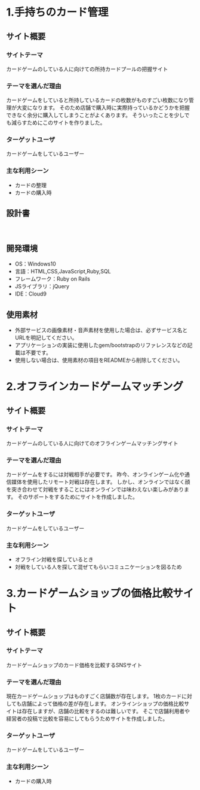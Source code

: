 # 1.手持ちのカード管理
## サイト概要
### サイトテーマ
<!--何を『目的』とし、どのような『分類』なのかを簡潔に書く-->
カードゲームのしている人に向けての所持カードプールの把握サイト
​
### テーマを選んだ理由
<!--なぜこのようなテーマにしたかを説明する-->
カードゲームをしていると所持しているカードの枚数がものすごい枚数になり管理が大変になります。
そのため店舗で購入時に実際持っているかどうかを把握できなく余分に購入してしまうことがよくあります。
そういったことを少しでも減らすためにこのサイトを作りました。
​
### ターゲットユーザ
<!--誰に使ってもらうかを具体的に記載する-->
カードゲームをしているユーザー​

### 主な利用シーン
<!--どのような時に使うのかの状況を記載すること-->
- カードの整理
- カードの購入時
​
## 設計書
<!--テーマを設定・提出する時点では不要です-->
​
## 開発環境
- OS：Windows10
- 言語：HTML,CSS,JavaScript,Ruby,SQL
- フレームワーク：Ruby on Rails
- JSライブラリ：jQuery
- IDE：Cloud9
​
## 使用素材
- 外部サービスの画像素材・音声素材を使用した場合は、必ずサービス名とURLを明記してください。
- アプリケーションの実装に使用したgem/bootstrapのリファレンスなどの記載は不要です。
- 使用しない場合は、使用素材の項目をREADMEから削除してください。

#
# 2.オフラインカードゲームマッチング
## サイト概要
### サイトテーマ
<!--何を『目的』とし、どのような『分類』なのかを簡潔に書く-->
カードゲームのしている人に向けてのオフラインゲームマッチングサイト

### テーマを選んだ理由
<!--なぜこのようなテーマにしたかを説明する-->
カードゲームをするには対戦相手が必要です。
昨今、オンラインゲーム化や通信媒体を使用したリモート対戦は存在します。
しかし、オンラインではなく顔を突き合わせて対戦をすることにはオンラインでは味わえない楽しみがあります。
そのサポートをするためにサイトを作成しました。
​
### ターゲットユーザ
<!--誰に使ってもらうかを具体的に記載する-->
カードゲームをしているユーザー​

### 主な利用シーン
<!--どのような時に使うのかの状況を記載すること-->
- オフライン対戦を探しているとき
- 対戦をしている人を探して混ぜてもらいコミュニケーションを図るため

#
# 3.カードゲームショップの価格比較サイト
## サイト概要
### サイトテーマ
<!--何を『目的』とし、どのような『分類』なのかを簡潔に書く-->
カードゲームショップのカード価格を比較するSNSサイト
​
### テーマを選んだ理由
<!--なぜこのようなテーマにしたかを説明する-->
現在カードゲームショップはものすごく店舗数が存在します。
1枚のカードに対しても店舗によって価格の差が存在します。
オンラインショップの価格比較サイトは存在しますが、店舗の比較をするのは難しいです。
そこで店舗利用者や経営者の投稿で比較を容易にしてもらうためサイトを作成しました。

### ターゲットユーザ
<!--誰に使ってもらうかを具体的に記載する-->
カードゲームをしているユーザー​

### 主な利用シーン
<!--どのような時に使うのかの状況を記載すること-->
- カードの購入時